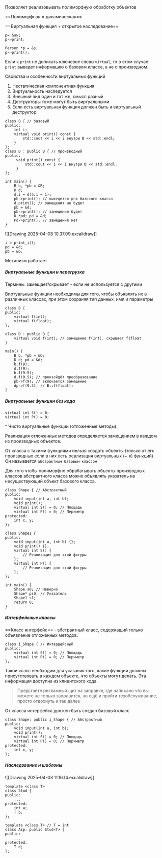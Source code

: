 Позволяет реализовывать полиморфную обработку объектов

==Полиморфная = динамическая==

==Виртуальная функция + открытое наследование==

```
p= &aw;
p->print;

Person *p = &s;
p->print();
```

Если к `print` не дописать ключевое слово `virtual`, то в этом случае `print` выведет информацию о базовом классе, а не о производном.

Свойства и особенности виртуальных функций
1. Нестатическая компонентная функция
2. Виртуальность наследуется
3. Внешний вид один и тот же, смысл разный
4. Деструкторы тоже могут быть виртуальными
5. Если есть виртуальная функция должен быть и виртуальный деструктор

```
class B { // базовый
public:
    int i;
    virtual void print() const {
        std::cout << i << i внутри B << std::endl;
    }
};
class D : public B { // производный
public:
     void print() const {
         std::cout << i << i внутри D << std::endl;
     }
};

int main() {
    B b, *pb = &B;
    D d;
    d.i = d(b.i = 1);
    pb->print(); // выведется для базового класса
    d.print(); // замещения не будет
    pb = &d;
    pb->print(); // замещение будет
    D *pd; pd = &d;
    Pd->print(); // замещения нет
}
```

![[Drawing 2025-04-08 10.37.09.excalidraw]]
```
i = print_i();
pd = &d;
pb = &b;
```
Механизм работает
##### Виртуальные функции и перегрузка

Термины: замещает/скрывает - если не используется с другими

Виртуальные функции необходимы для того, чтобы объявлять их в различных классах, при этом сохраняя тип данных, имя и параметры
```
class B {
public:
    virtual f(int);
    virtual f(float);
};

class D : public B {
    virtual void f(int); // замещение f(int), скрывает f(float
}

main() {
    B b, *pb = &b;
    D d; pd = &d;
    b.f(9);
    d.f(9);
    b.f(9.5);
    d.f(9.5); // произойдёт преобразование
    pb->f(9); // включается замещение
    dp->f(9.5); // B::f(float);
}
```
##### Виртуальные функции без кода

```
virtual int S() = 0;
virtual int P() = 0;
```
^ Чисто виртуальные функции (отложенные методы).

Реализация отложенных методов определяется замещением в каждом из производных объектов.

От класса с такими функциями нельзя создать объекты (только от его производных если в них есть реализация виртуальных (`= 0`) функций)
Он называется `абстрактным базовым классом`

Для того чтобы полиморфно обрабатывать объекты производных классов абстрактного класса можно объявлять указатель на несуществующий объект базового класса.

```
class Shape { // Абстрактный
public:
	void input(int a, int b);
	void print();
	virtual int S() = 0; // Площадь
	virtual int P() = 0; // Периметр
protected:
	int x, y;
};

class Shape1 {
public:
	void input(int a, int b) {};
	void print() {};
	virtual int S() {
		// Реализация для этой фигуры
	};
	virtual int P() {
		// Реализация для этой фигуры
	};
};

int main() {
	Shape s0; // Неверно
	Shape* ps0; // Указатель
	Shape1 s1;
	return 0;
}
```
##### Интерфейсные классы

==Класс интерфейс== - абстрактный класс, содержащий только объявление отложенных методов.

```
class i_Shape { // Интерфейсный
public:
	virtual int S() = 0; // Площадь
	virtual int P() = 0; // Периметр
};
```

Такой класс необходим для указания того, какие функции должны присутствовать в каждом объекте, что объекты могут делать. Эта информация доступна из клиентского кода.

>Представте рекламный щит на заправке, где написано что вы можете не только заправится, но ещё и пройти техобслуживание, просто отдохнуть и так далее

От класса интерфейса должен быть создан базовый класс

```
class Shape: public i_Shape { // Абстрактный
public:
	void input(int a, int b);
	void print();
	virtual int S() = 0; // Площадь
	virtual int P() = 0; // Периметр
protected:
	int x, y;
};
```

##### Наследование и шаблоны

![[Drawing 2025-04-08 11.16.14.excalidraw]]

```
template <class T>
class Stud {
public:
	...
protected:
	int a;
	T b;
};

template <class T> // T = int
class Asp: public Stud<T> {
public:
	...
protected:
	T d;
};
```
